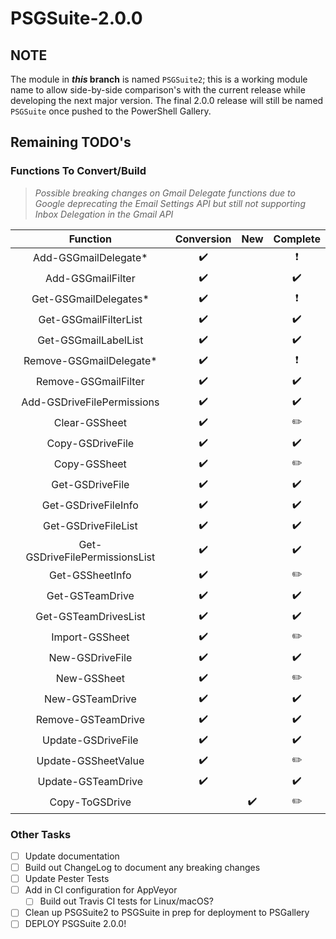 # PSGSuite-2.0.0

## NOTE

The module in **_this_ branch** is named `PSGSuite2`; this is a working module name to allow side-by-side comparison's with the current release while developing the next major version. The final 2.0.0 release will still be named `PSGSuite` once pushed to the PowerShell Gallery.


## Remaining TODO's

### Functions To Convert/Build

> _Possible breaking changes on Gmail Delegate functions due to Google deprecating the Email Settings API but still not supporting Inbox Delegation in the Gmail API_

| Function                       | Conversion | New   | Complete |
| :----------------------------: | :--------: | :---: | :------: |
| Add-GSGmailDelegate*           | ✔️         |       | ❗️        |
| Add-GSGmailFilter              | ✔️         |       | ✔️       |
| Get-GSGmailDelegates*          | ✔️         |       | ❗️        |
| Get-GSGmailFilterList          | ✔️         |       | ✔️       |
| Get-GSGmailLabelList           | ✔️         |       | ✔️       |
| Remove-GSGmailDelegate*        | ✔️         |       | ❗️        |
| Remove-GSGmailFilter           | ✔️         |       | ✔️       |
| Add-GSDriveFilePermissions     | ✔️         |       | ✔️       |
| Clear-GSSheet                  | ✔️         |       | ✏️       |
| Copy-GSDriveFile               | ✔️         |       | ✔️       |
| Copy-GSSheet                   | ✔️         |       | ✏️       |
| Get-GSDriveFile                | ✔️         |       | ✔️       |
| Get-GSDriveFileInfo            | ✔️         |       | ✔️       |
| Get-GSDriveFileList            | ✔️         |       | ✔️       |
| Get-GSDriveFilePermissionsList | ✔️         |       | ✔️       |
| Get-GSSheetInfo                | ✔️         |       | ✏️       |
| Get-GSTeamDrive                | ✔️         |       | ✔️       |
| Get-GSTeamDrivesList           | ✔️         |       | ✔️       |
| Import-GSSheet                 | ✔️         |       | ✏️       |
| New-GSDriveFile                | ✔️         |       | ✔️       |
| New-GSSheet                    | ✔️         |       | ✏️       |
| New-GSTeamDrive                | ✔️         |       | ✔️       |
| Remove-GSTeamDrive             | ✔️         |       | ✔️       |
| Update-GSDriveFile             | ✔️         |       | ✔️       |
| Update-GSSheetValue            | ✔️         |       | ✏️       |
| Update-GSTeamDrive             | ✔️         |       | ✔️       |
| Copy-ToGSDrive                 |            | ✔️    | ✏️       |


### Other Tasks

- [ ] Update documentation
- [ ] Build out ChangeLog to document any breaking changes
- [ ] Update Pester Tests
- [ ] Add in CI configuration for AppVeyor
    - [ ] Build out Travis CI tests for Linux/macOS?
- [ ] Clean up PSGSuite2 to PSGSuite in prep for deployment to PSGallery
- [ ] DEPLOY PSGSuite 2.0.0!